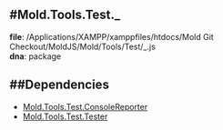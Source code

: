 
#Mold.Tools.Test._
---------------------------------------

__file__: /Applications/XAMPP/xamppfiles/htdocs/Mold Git Checkout/MoldJS/Mold/Tools/Test/_.js  
__dna__: package  


	






##Dependencies
--------------

* [Mold.Tools.Test.ConsoleReporter](../../../Mold/Tools/Test/ConsoleReporter.md) 
* [Mold.Tools.Test.Tester](../../../Mold/Tools/Test/Tester.md) 



 

 


 



		
